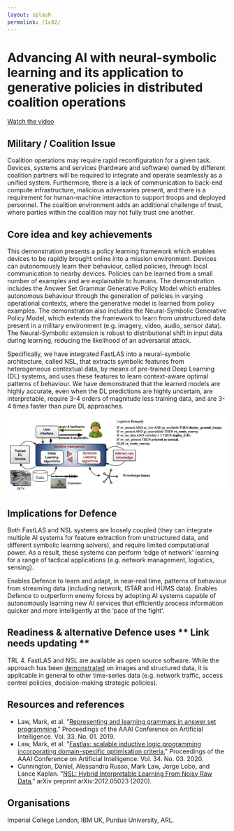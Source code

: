 ```yaml
---
layout: splash
permalink: /1c02/
---
```


# Advancing AI with neural-symbolic learning and its application to generative policies in distributed coalition operations

[Watch the video](https://ibm.box.com/v/Showcase-1c02-video)

## Military / Coalition Issue
Coalition operations may require rapid reconfiguration for a given task. Devices, systems and services (hardware and software) owned by different coalition partners will be required to integrate and operate seamlessly as a unified system. Furthermore, there is a lack of communication to back-end compute infrastructure, malicious adversaries present, and there is a requirement for human-machine interaction to support troops and deployed personnel. The coalition environment adds an additional challenge of trust, where parties within the coalition may not fully trust one another.

## Core idea and key achievements
This demonstration presents a policy learning framework which enables devices to be rapidly brought online into a mission environment. Devices can autonomously learn their behaviour, called policies, through local communication to nearby devices. Policies can be learned from a small number of examples and are explainable to humans. The demonstration includes the Answer Set Grammar Generative Policy Model which enables autonomous behaviour through the generation of policies in varying operational contexts, where the generative model is learned from policy examples. The demonstration also includes the Neural-Symbolic Generative Policy Model, which extends the framework to learn from unstructured data present in a military environment (e.g. imagery, video, audio, sensor data). The Neural-Symbolic extension is robust to distributional shift in input data during learning, reducing the likelihood of an adversarial attack.   

Specifically, we have integrated FastLAS into a neural-symbolic architecture, called NSL, that extracts symbolic features from heterogeneous contextual data, by means of pre-trained Deep Learning (DL) systems, and uses these features to learn context-aware optimal patterns of behaviour. We have demonstrated that the learned models are highly accurate, even when the DL predictions are highly uncertain, are interpretable, require 3-4 orders of magnitude less training data, and are 3-4 times faster than pure DL approaches. 

![image info](/dais/achievements/images/1c02-fig1.png)

## Implications for Defence
Both FastLAS and NSL systems are loosely coupled (they can integrate multiple AI systems for feature extraction from unstructured data, and different symbolic learning solvers), and require limited computational power. As a result, these systems can perform ‘edge of network’ learning for a range of tactical applications (e.g. network management, logistics, sensing).

Enables Defence to learn and adapt, in near-real time, patterns of behaviour from streaming data (including network, ISTAR and HUMS data). Enables Defence to outperform enemy forces by adopting AI systems capable of autonomously learning new AI services that efficiently process information quicker and more intelligently at the ‘pace of the fight’.


## Readiness & alternative Defence uses  ** Link needs updating **
TRL 4.  FastLAS and NSL are available as open source software. While the approach has been [demonstrated](https://dais-ita.org/node/4530) on images and structured data, it is applicable in general to other time-series data (e.g. network traffic, access control policies, decision-making strategic policies). 

<!-- ![image info](/dais/achievements/images/1a02_figure1.jpg) -->

## Resources and references 
* Law, Mark, et al. "[Representing and learning grammars in answer set programming.](/doc-3575/)" Proceedings of the AAAI Conference on Artificial Intelligence. Vol. 33. No. 01. 2019.
* Law, Mark, et al. "[Fastlas: scalable inductive logic programming incorporating domain-specific optimisation criteria.](/doc-4723/)" Proceedings of the AAAI Conference on Artificial Intelligence. Vol. 34. No. 03. 2020.
* Cunnington, Daniel, Alessandra Russo, Mark Law, Jorge Lobo, and Lance Kaplan. "[NSL: Hybrid Interpretable Learning From Noisy Raw Data.](/doc-7002/)" arXiv preprint arXiv:2012.05023 (2020).

## Organisations
Imperial College London, IBM UK, Purdue University, ARL.
